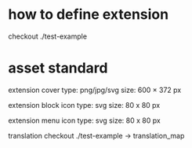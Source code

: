 # how to define extension
checkout ./test-example
# asset standard
extension cover
type: png/jpg/svg
size: 600 × 372 px

extension block icon
type: svg
size: 80 x 80 px

extension menu icon
type: svg
size: 80 x 80 px

translation
checkout ./test-example -> translation_map

